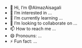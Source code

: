 - 👋 Hi, I’m @AlmazAisagali
- 👀 I’m interested in ...
- 🌱 I’m currently learning ...
- 💞️ I’m looking to collaborate on ...
- 📫 How to reach me ...
- 😄 Pronouns: ...
- ⚡ Fun fact: ...

<!---
AlmazAisagali/AlmazAisagali is a ✨ special ✨ repository because its `README.md` (this file) appears on your GitHub profile.
You can click the Preview link to take a look at your changes.
--->
